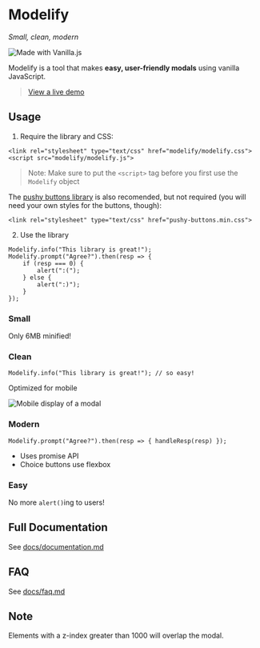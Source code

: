 # Modelify

*Small, clean, modern*

<img src="http://vanilla-js.com/assets/button.png" alt="Made with Vanilla.js" href="#" />

Modelify is a tool that makes **easy, user-friendly modals** using vanilla JavaScript.

> [View a live demo](https://92eli.github.io/modelify/demo.html)

## Usage

1. Require the library and CSS:

```
<link rel="stylesheet" type="text/css" href="modelify/modelify.css">
<script src="modelify/modelify.js">
```

> Note: Make sure to put the `<script>` tag before you first use the `Modelify` object

The [pushy buttons library](https://github.com/iRaul/pushy-buttons) is also recomended, but not required (you will need your own styles for the buttons, though):
```
<link rel="stylesheet" type="text/css" href="pushy-buttons.min.css">
```

2. Use the library

```
Modelify.info("This library is great!");
Modelify.prompt("Agree?").then(resp => {
    if (resp === 0) {
        alert(":(");
    } else {
        alert(":)");
    }
});
```

### Small

Only 6MB minified!

### Clean

```Modelify.info("This library is great!"); // so easy!```

Optimized for mobile

![Mobile display of a modal](screenshot.png)

### Modern

`Modelify.prompt("Agree?").then(resp => { handleResp(resp) });`

- Uses promise API
- Choice buttons use flexbox

### Easy

No more `alert()`ing to users!

## Full Documentation

See [docs/documentation.md](https://github.com/92Eli/modelify/blob/master/docs/documentation.md)

## FAQ

See [docs/faq.md](https://github.com/92Eli/modelify/blob/master/docs/faq.md)

## Note

Elements with a z-index greater than 1000 will overlap the modal.

